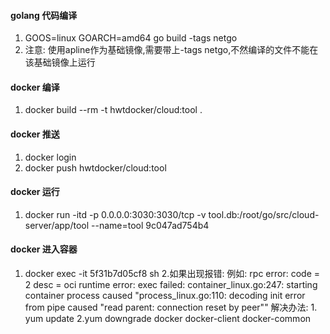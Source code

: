 
#### golang 代码编译
1. GOOS=linux GOARCH=amd64 go build -tags netgo
2. 注意: 使用apline作为基础镜像,需要带上-tags netgo,不然编译的文件不能在该基础镜像上运行

#### docker 编译
1. docker build --rm -t hwtdocker/cloud:tool .

#### docker 推送
1. docker login
2. docker push hwtdocker/cloud:tool

#### docker 运行
1. docker run -itd -p 0.0.0.0:3030:3030/tcp -v tool.db:/root/go/src/cloud-server/app/tool --name=tool 9c047ad754b4

#### docker 进入容器
1. docker exec -it 5f31b7d05cf8 sh
2.如果出现报错:
  例如: rpc error: code = 2 desc = oci runtime error: exec failed:
      container_linux.go:247: starting container process caused "process_linux.go:110:
      decoding init error from pipe caused \"read parent: connection reset by peer\""
  解决办法: 1. yum update 2.yum downgrade docker docker-client docker-common
